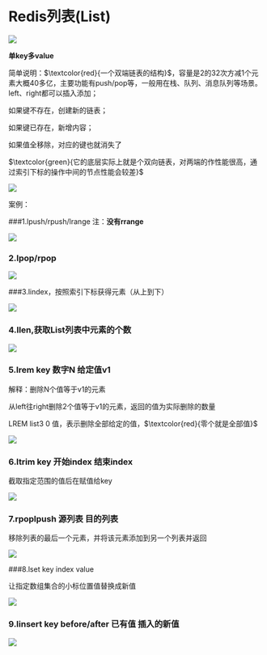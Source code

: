 # Redis列表(List)

![](images/23.redis-List介绍.jpg)

**单key多value**

简单说明：$\textcolor{red}{一个双端链表的结构}$，容量是2的32次方减1个元素大概40多亿，主要功能有push/pop等，一般用在栈、队列、消息队列等场景。left、right都可以插入添加；

如果键不存在，创建新的链表；

如果键已存在，新增内容；

如果值全移除，对应的键也就消失了

$\textcolor{green}{它的底层实际上就是个双向链表，对两端的作性能很高，通过索引下标的操作中间的节点性能会较差}$

![](images/24.redis-List结构.jpg)

案例：

###1.lpush/rpush/lrange      注：**没有rrange**

![](images/25.List类型遍历.jpg)

### 2.lpop/rpop

![](images/26.list弹出值命令.jpg)

###3.lindex，按照索引下标获得元素（从上到下）

![](images/27.List-lindex.jpg)

### 4.llen,获取List列表中元素的个数

![](images/28.List-llen.jpg)

### 5.lrem key 数字N 给定值v1

解释：删除N个值等于v1的元素

从left往right删除2个值等于v1的元素，返回的值为实际删除的数量

LREM list3 0 值，表示删除全部给定的值，$\textcolor{red}{零个就是全部值}$

![](images/29.List-lrem.jpg)

### 6.ltrim key 开始index 结束index

截取指定范围的值后在赋值给key

![](images/30.List-ltrim.jpg)

### 7.rpoplpush 源列表  目的列表

移除列表的最后一个元素，并将该元素添加到另一个列表并返回

![](images/31.list-rpoplpush.jpg)

###8.lset key index value

让指定数组集合的小标位置值替换成新值

![](images/32.list-lset.jpg)

### 9.linsert key before/after 已有值 插入的新值

![](images/33.list-linsert.jpg)



